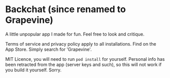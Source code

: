 # Backchat (since renamed to Grapevine)

A little unpopular app I made for fun. Feel free to look and critique.

Terms of service and privacy policy apply to all installations. Find on the App Store. Simply search for 'Grapevine'.

MIT Licence, you will need to run `pod install` for yourself. Personal info has been retracted from the app (server keys and such), so this will not work if you build it yourself. Sorry.
